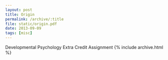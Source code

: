 ```yaml
---
layout: post
title: Origin
permalink: /archive/:title
file: static/origin.pdf
date: 2013-09-09
tags: [misc]
---
```

Developmental Psychology Extra Credit Assignment
{% include archive.html %}
